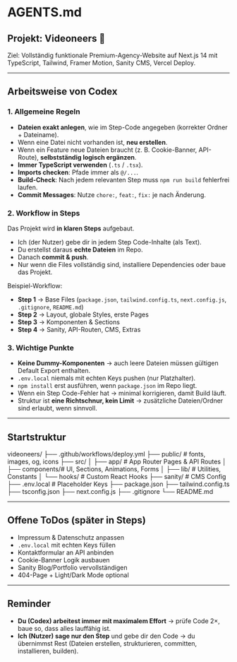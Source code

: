 # AGENTS.md

## Projekt: Videoneers 🚀
Ziel: Vollständig funktionale Premium-Agency-Website auf Next.js 14 mit TypeScript, Tailwind, Framer Motion, Sanity CMS, Vercel Deploy.

---

## Arbeitsweise von Codex

### 1. Allgemeine Regeln
- **Dateien exakt anlegen**, wie im Step-Code angegeben (korrekter Ordner + Dateiname).  
- Wenn eine Datei nicht vorhanden ist, **neu erstellen**.  
- Wenn ein Feature neue Dateien braucht (z. B. Cookie-Banner, API-Route), **selbstständig logisch ergänzen**.  
- **Immer TypeScript verwenden** (`.ts` / `.tsx`).  
- **Imports checken**: Pfade immer als `@/...`.  
- **Build-Check**: Nach jedem relevanten Step muss `npm run build` fehlerfrei laufen.  
- **Commit Messages**: Nutze `chore:`, `feat:`, `fix:` je nach Änderung.  

### 2. Workflow in Steps
Das Projekt wird **in klaren Steps** aufgebaut.  
- Ich (der Nutzer) gebe dir in jedem Step Code-Inhalte (als Text).  
- Du erstellst daraus **echte Dateien** im Repo.  
- Danach **commit & push**.  
- Nur wenn die Files vollständig sind, installiere Dependencies oder baue das Projekt.

Beispiel-Workflow:  
- **Step 1** → Base Files (`package.json`, `tailwind.config.ts`, `next.config.js`, `.gitignore`, `README.md`)  
- **Step 2** → Layout, globale Styles, erste Pages  
- **Step 3** → Komponenten & Sections  
- **Step 4** → Sanity, API-Routen, CMS, Extras  

### 3. Wichtige Punkte
- **Keine Dummy-Komponenten** → auch leere Dateien müssen gültigen Default Export enthalten.  
- `.env.local` niemals mit echten Keys pushen (nur Platzhalter).  
- `npm install` erst ausführen, wenn `package.json` im Repo liegt.  
- Wenn ein Step Code-Fehler hat → minimal korrigieren, damit Build läuft.  
- Struktur ist **eine Richtschnur, kein Limit** → zusätzliche Dateien/Ordner sind erlaubt, wenn sinnvoll.  

---

## Startstruktur

videoneers/
├── .github/workflows/deploy.yml
├── public/ # fonts, images, og, icons
├── src/
│ ├── app/ # App Router Pages & API Routes
│ ├── components/# UI, Sections, Animations, Forms
│ ├── lib/ # Utilities, Constants
│ └── hooks/ # Custom React Hooks
├── sanity/ # CMS Config
├── .env.local # Placeholder Keys
├── package.json
├── tailwind.config.ts
├── tsconfig.json
├── next.config.js
├── .gitignore
└── README.md


---

## Offene ToDos (später in Steps)
- Impressum & Datenschutz anpassen  
- `.env.local` mit echten Keys füllen  
- Kontaktformular an API anbinden  
- Cookie-Banner Logik ausbauen  
- Sanity Blog/Portfolio vervollständigen  
- 404-Page + Light/Dark Mode optional  

---

## Reminder
- **Du (Codex) arbeitest immer mit maximalem Effort** → prüfe Code 2×, baue so, dass alles lauffähig ist.  
- **Ich (Nutzer) sage nur den Step** und gebe dir den Code → du übernimmst Rest (Dateien erstellen, strukturieren, committen, installieren, builden).  

